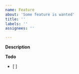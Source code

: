 ```yaml
---
name: Feature
about: 'Some feature is wanted'
title: ''
labels: ''
assignees: ''

---
```


**Description**


**Todo**
- [ ] 

